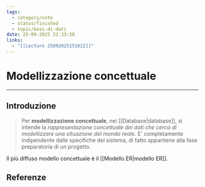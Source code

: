 ```yaml
---
tags:
  - category/note
  - status/finished
  - topic/basi-di-dati
date: 25-09-2025 22:33:58
links:
  - "[[Lecture 25092025151622]]"
---
```

# Modellizzazione concettuale
---
## Introduzione
> Per **modellizzazione concettuale**, nei [[Database|database]], si intende la _rappresentazione concettuale dei dati che cerca di modellizzare una situazione del mondo reale_. E' completamente indipendente dalle specifiche del sistema, di fatto appartiene alla fase preparatoria di un progetto.

Il più diffuso modello concettuale è il [[Modello ER|modello ER]].

## Referenze